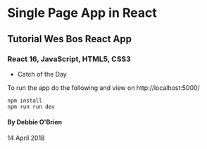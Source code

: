 # Single Page App in React
## Tutorial Wes Bos React App
### React 16, JavaScript, HTML5, CSS3


* Catch of the Day

To run the app do the following and view on http://localhost:5000/
```node
npm install
npm run run dev
```

#### By Debbie O'Brien
14 April 2018
